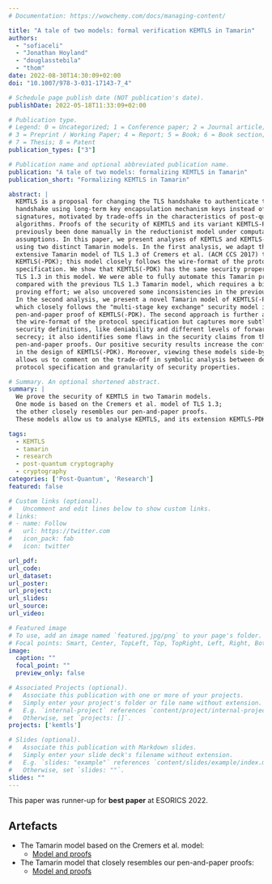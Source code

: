```yaml
---
# Documentation: https://wowchemy.com/docs/managing-content/

title: "A tale of two models: formal verification KEMTLS in Tamarin"
authors:
  - "sofiaceli"
  - "Jonathan Hoyland"
  - "douglasstebila"
  - "thom"
date: 2022-08-30T14:30:09+02:00
doi: "10.1007/978-3-031-17143-7_4"

# Schedule page publish date (NOT publication's date).
publishDate: 2022-05-18T11:33:09+02:00

# Publication type.
# Legend: 0 = Uncategorized; 1 = Conference paper; 2 = Journal article;
# 3 = Preprint / Working Paper; 4 = Report; 5 = Book; 6 = Book section;
# 7 = Thesis; 8 = Patent
publication_types: ["3"]

# Publication name and optional abbreviated publication name.
publication: "A tale of two models: formalizing KEMTLS in Tamarin"
publication_short: "Formalizing KEMTLS in Tamarin"

abstract: |
  KEMTLS is a proposal for changing the TLS handshake to authenticate the
  handshake using long-term key encapsulation mechanism keys instead of
  signatures, motivated by trade-offs in the characteristics of post-quantum
  algorithms. Proofs of the security of KEMTLS and its variant KEMTLS-PDK have
  previously been done manually in the reductionist model under computational
  assumptions. In this paper, we present analyses of KEMTLS and KEMTLS-PDK
  using two distinct Tamarin models. In the first analysis, we adapt the
  extensive Tamarin model of TLS 1.3 of Cremers et al. (ACM CCS 2017) to
  KEMTLS(-PDK); this model closely follows the wire-format of the protocol
  specification. We show that KEMTLS(-PDK) has the same security properties as
  TLS 1.3 in this model. We were able to fully automate this Tamarin proof,
  compared with the previous TLS 1.3 Tamarin model, which requires a big manual
  proving effort; we also uncovered some inconsistencies in the previous model.
  In the second analysis, we present a novel Tamarin model of KEMTLS(-PDK),
  which closely follows the "multi-stage key exchange" security model in the
  pen-and-paper proof of KEMTLS(-PDK). The second approach is further away from
  the wire-format of the protocol specification but captures more subtleties in
  security definitions, like deniability and different levels of forward
  secrecy; it also identifies some flaws in the security claims from the
  pen-and-paper proofs. Our positive security results increase the confidence
  in the design of KEMTLS(-PDK). Moreover, viewing these models side-by-side
  allows us to comment on the trade-off in symbolic analysis between detail in
  protocol specification and granularity of security properties.

# Summary. An optional shortened abstract.
summary: |
  We prove the security of KEMTLS in two Tamarin models.
  One mode is based on the Cremers et al. model of TLS 1.3;
  the other closely resembles our pen-and-paper proofs.
  These models allow us to analyse KEMTLS, and its extension KEMTLS-PDK from different angles.

tags:
  - KEMTLS
  - tamarin
  - research
  - post-quantum cryptography
  - cryptography
categories: ['Post-Quantum', 'Research']
featured: false

# Custom links (optional).
#   Uncomment and edit lines below to show custom links.
# links:
# - name: Follow
#   url: https://twitter.com
#   icon_pack: fab
#   icon: twitter

url_pdf:
url_code:
url_dataset:
url_poster:
url_project:
url_slides:
url_source:
url_video:

# Featured image
# To use, add an image named `featured.jpg/png` to your page's folder. 
# Focal points: Smart, Center, TopLeft, Top, TopRight, Left, Right, BottomLeft, Bottom, BottomRight.
image:
  caption: ""
  focal_point: ""
  preview_only: false

# Associated Projects (optional).
#   Associate this publication with one or more of your projects.
#   Simply enter your project's folder or file name without extension.
#   E.g. `internal-project` references `content/project/internal-project/index.md`.
#   Otherwise, set `projects: []`.
projects: ['kemtls']

# Slides (optional).
#   Associate this publication with Markdown slides.
#   Simply enter your slide deck's filename without extension.
#   E.g. `slides: "example"` references `content/slides/example/index.md`.
#   Otherwise, set `slides: ""`.
slides: ""
---
```


This paper was runner-up for **best paper** at ESORICS 2022.

## Artefacts

* The Tamarin model based on the Cremers et al. model:
    * [Model and proofs](https://github.com/kemtls/KEMTLS-TLS13Tamarin)
* The Tamarin model that closely resembles our pen-and-paper proofs:
    * [Model and proofs](https://github.com/kemtls/Tamarin-multi-stage-model)
